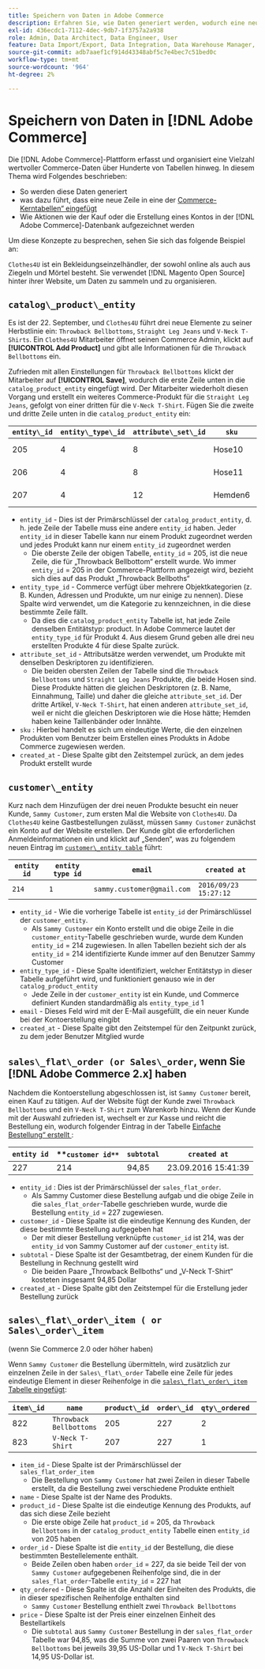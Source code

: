 ```yaml
---
title: Speichern von Daten in Adobe Commerce
description: Erfahren Sie, wie Daten generiert werden, wodurch eine neue Zeile eingefügt wird und wie Aktionen in der Adobe Commerce-Datenbank aufgezeichnet werden.
exl-id: 436ecdc1-7112-4dec-9db7-1f3757a2a938
role: Admin, Data Architect, Data Engineer, User
feature: Data Import/Export, Data Integration, Data Warehouse Manager, Commerce Tables
source-git-commit: adb7aaef1cf914d43348abf5c7e4bec7c51bed0c
workflow-type: tm+mt
source-wordcount: '964'
ht-degree: 2%

---
```


# Speichern von Daten in [!DNL Adobe Commerce]

Die [!DNL Adobe Commerce]-Plattform erfasst und organisiert eine Vielzahl wertvoller Commerce-Daten über Hunderte von Tabellen hinweg. In diesem Thema wird Folgendes beschrieben:

* So werden diese Daten generiert
* was dazu führt, dass eine neue Zeile in eine der [Commerce-Kerntabellen“ eingefügt ](../data-warehouse-mgr/common-mage-tables.md)
* Wie Aktionen wie der Kauf oder die Erstellung eines Kontos in der [!DNL Adobe Commerce]-Datenbank aufgezeichnet werden

Um diese Konzepte zu besprechen, sehen Sie sich das folgende Beispiel an:

`Clothes4U` ist ein Bekleidungseinzelhändler, der sowohl online als auch aus Ziegeln und Mörtel besteht. Sie verwendet [!DNL Magento Open Source] hinter ihrer Website, um Daten zu sammeln und zu organisieren.

## `catalog\_product\_entity`

Es ist der 22. September, und `Clothes4U` führt drei neue Elemente zu seiner Herbstlinie ein: `Throwback Bellbottoms`, `Straight Leg Jeans` und `V-Neck T-Shirts`. Ein `Clothes4U` Mitarbeiter öffnet seinen Commerce Admin, klickt auf **[!UICONTROL Add Product]** und gibt alle Informationen für die `Throwback Bellbottoms` ein.

Zufrieden mit allen Einstellungen für `Throwback Bellbottoms` klickt der Mitarbeiter auf **[!UICONTROL Save]**, wodurch die erste Zeile unten in die `catalog_product_entity` eingefügt wird. Der Mitarbeiter wiederholt diesen Vorgang und erstellt ein weiteres Commerce-Produkt für die `Straight Leg Jeans`, gefolgt von einer dritten für die `V-Neck T-Shirt`. Fügen Sie die zweite und dritte Zeile unten in die `catalog_product_entity` ein:

| **`entity\_id`** | **`entity\_type\_id`** | **`attribute\_set\_id`** | **`sku`** | **`created\_at`** |
|---|---|---|---|---|
| 205 | 4 | 8 | Hose10 | 22.09.2016 09:15:43 |
| 206 | 4 | 8 | Hose11 | 22.09.2016 09:18:17 |
| 207 | 4 | 12 | Hemden6 | 22.09.2016 09:24:02 |

* `entity_id` - Dies ist der Primärschlüssel der `catalog_product_entity`, d. h. jede Zeile der Tabelle muss eine andere `entity_id` haben. Jeder `entity_id` in dieser Tabelle kann nur einem Produkt zugeordnet werden und jedes Produkt kann nur einem `entity_id` zugeordnet werden
   * Die oberste Zeile der obigen Tabelle, `entity_id` = 205, ist die neue Zeile, die für „Throwback Bellbottom“ erstellt wurde. Wo immer `entity_id` = 205 in der Commerce-Plattform angezeigt wird, bezieht sich dies auf das Produkt „Throwback Bellboths“
* `entity_type_id` - Commerce verfügt über mehrere Objektkategorien (z. B. Kunden, Adressen und Produkte, um nur einige zu nennen). Diese Spalte wird verwendet, um die Kategorie zu kennzeichnen, in die diese bestimmte Zeile fällt.
   * Da dies die `catalog_product_entity` Tabelle ist, hat jede Zeile denselben Entitätstyp: product. In Adobe Commerce lautet der `entity_type_id` für Produkt 4. Aus diesem Grund geben alle drei neu erstellten Produkte 4 für diese Spalte zurück.
* `attribute_set_id` - Attributsätze werden verwendet, um Produkte mit denselben Deskriptoren zu identifizieren.
   * Die beiden obersten Zeilen der Tabelle sind die `Throwback Bellbottoms` und `Straight Leg Jeans` Produkte, die beide Hosen sind. Diese Produkte hätten die gleichen Deskriptoren (z. B. Name, Einnahmung, Taille) und daher die gleiche `attribute_set_id`. Der dritte Artikel, `V-Neck T-Shirt`, hat einen anderen `attribute_set_id`, weil er nicht die gleichen Deskriptoren wie die Hose hätte; Hemden haben keine Taillenbänder oder Innähte.
* `sku` : Hierbei handelt es sich um eindeutige Werte, die den einzelnen Produkten vom Benutzer beim Erstellen eines Produkts in Adobe Commerce zugewiesen werden.
* `created_at` - Diese Spalte gibt den Zeitstempel zurück, an dem jedes Produkt erstellt wurde

## `customer\_entity`

Kurz nach dem Hinzufügen der drei neuen Produkte besucht ein neuer Kunde, `Sammy Customer`, zum ersten Mal die Website von `Clothes4U`. Da `Clothes4U` keine Gastbestellungen zulässt, müssen `Sammy Customer` zunächst ein Konto auf der Website erstellen. Der Kunde gibt die erforderlichen Anmeldeinformationen ein und klickt auf „Senden“, was zu folgendem neuen Eintrag im [`customer\_entity table`](../data-warehouse-mgr/cust-ent-table.md) führt:

| **`entity id`** | **`entity type id`** | **`email`** | **`created at`** |
|---|---|---|---|
| `214` | `1` | `sammy.customer@gmail.com` | `2016/09/23 15:27:12` |

* `entity_id` - Wie die vorherige Tabelle ist `entity_id` der Primärschlüssel der `customer_entity`.
   * Als `Sammy Customer` ein Konto erstellt und die obige Zeile in die `customer_entity`-Tabelle geschrieben wurde, wurde dem Kunden `entity_id` = 214 zugewiesen. In allen Tabellen bezieht sich der als `entity_id` = 214 identifizierte Kunde immer auf den Benutzer Sammy Customer
* `entity_type_id` - Diese Spalte identifiziert, welcher Entitätstyp in dieser Tabelle aufgeführt wird, und funktioniert genauso wie in der `catalog_product_entity`
   * Jede Zeile in der `customer_entity` ist ein Kunde, und Commerce definiert Kunden standardmäßig als `entity_type_id` 1
* `email` - Dieses Feld wird mit der E-Mail ausgefüllt, die ein neuer Kunde bei der Kontoerstellung eingibt
* `created_at` - Diese Spalte gibt den Zeitstempel für den Zeitpunkt zurück, zu dem jeder Benutzer Mitglied wurde

## `sales\_flat\_order (or Sales\_order`, wenn Sie [!DNL Adobe Commerce 2.x] haben

Nachdem die Kontoerstellung abgeschlossen ist, ist `Sammy Customer` bereit, einen Kauf zu tätigen. Auf der Website fügt der Kunde zwei `Throwback Bellbottoms` und ein `V-Neck T-Shirt` zum Warenkorb hinzu. Wenn der Kunde mit der Auswahl zufrieden ist, wechselt er zur Kasse und reicht die Bestellung ein, wodurch folgender Eintrag in der Tabelle [Einfache Bestellung“ erstellt ](../data-warehouse-mgr/sales-flat-order-table.md):

| **`entity id`** | **`customer id**` | **`subtotal`** | **`created at`** |
|---|---|---|---|
| 227 | 214 | 94,85 | 23.09.2016 15:41:39 |

* `entity_id` : Dies ist der Primärschlüssel der `sales_flat_order`.
   * Als Sammy Customer diese Bestellung aufgab und die obige Zeile in die `sales_flat_order`-Tabelle geschrieben wurde, wurde die Bestellung `entity_id` = 227 zugewiesen.
* `customer_id` - Diese Spalte ist die eindeutige Kennung des Kunden, der diese bestimmte Bestellung aufgegeben hat
   * Der mit dieser Bestellung verknüpfte `customer_id` ist 214, was der `entity_id` von Sammy Customer auf der `customer_entity` ist.
* `subtotal` - Diese Spalte ist der Gesamtbetrag, der einem Kunden für die Bestellung in Rechnung gestellt wird
   * Die beiden Paare „Throwback Bellboths“ und „V-Neck T-Shirt“ kosteten insgesamt 94,85 Dollar
* `created_at` - Diese Spalte gibt den Zeitstempel für die Erstellung jeder Bestellung zurück

## `sales\_flat\_order\_item ( or Sales\_order\_item`

(wenn Sie Commerce 2.0 oder höher haben)

Wenn `Sammy Customer` die Bestellung übermitteln, wird zusätzlich zur einzelnen Zeile in der `Sales\_flat\_order` Tabelle eine Zeile für jedes eindeutige Element in dieser Reihenfolge in die [`sales\_flat\_order\_item` Tabelle eingefügt](../data-warehouse-mgr/sales-flat-order-item-table.md):

| **`item\_id`** | **`name`** | **`product\_id`** | **`order\_id`** | **`qty\_ordered`** | **`price`** |
|---|---|---|---|---|---|
| 822 | `Throwback Bellbottoms` | 205 | 227 | 2 | 39,95 |
| 823 | `V-Neck T-Shirt` | 207 | 227 | 1 | 14,95 |

* `item_id` - Diese Spalte ist der Primärschlüssel der `sales_flat_order_item`
   * Die Bestellung von `Sammy Customer` hat zwei Zeilen in dieser Tabelle erstellt, da die Bestellung zwei verschiedene Produkte enthielt
* `name` - Diese Spalte ist der Name des Produkts.
* `product_id` - Diese Spalte ist die eindeutige Kennung des Produkts, auf das sich diese Zeile bezieht
   * Die erste obige Zeile hat `product_id` = 205, da `Throwback Bellbottoms` in der `catalog_product_entity` Tabelle einen `entity_id` von 205 haben
* `order_id` - Diese Spalte ist die `entity_id` der Bestellung, die diese bestimmten Bestellelemente enthält.
   * Beide Zeilen oben haben `order_id` = 227, da sie beide Teil der von `Sammy Customer` aufgegebenen Reihenfolge sind, die in der `sales_flat_order`-Tabelle `entity_id` = 227 hat
* `qty_ordered` - Diese Spalte ist die Anzahl der Einheiten des Produkts, die in dieser spezifischen Reihenfolge enthalten sind
   * `Sammy Customer` Bestellung enthielt zwei `Throwback Bellbottoms`
* `price` - Diese Spalte ist der Preis einer einzelnen Einheit des Bestellartikels
   * Die `subtotal` aus `Sammy Customer` Bestellung in der `sales_flat_order` Tabelle war 94,85, was die Summe von zwei Paaren von `Throwback Bellbottoms` bei jeweils 39,95 US-Dollar und 1 `V-Neck T-Shirt` bei 14,95 US-Dollar ist.
